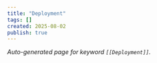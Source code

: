 ```yaml
---
title: "Deployment"
tags: []
created: 2025-08-02
publish: true
---
```


_Auto-generated page for keyword `[[Deployment]]`._
